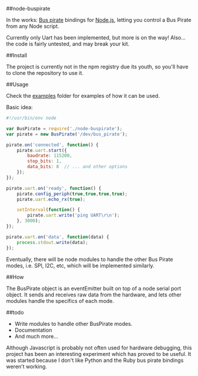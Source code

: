 ##node-buspirate

In the works: [Bus pirate](http://dangerousprototypes.com/docs/Bus_Pirate) bindings for [Node.js](http://nodejs.org), letting you control a Bus Pirate from any Node script.

Currently only Uart has been implemented, but more is on the way! Also… the code is fairly untested, and may break your kit. 


##Install

The project is currently not in the npm registry due its youth, so you'll have to clone the repository to use it.


##Usage

Check the [examples](https://github.com/rmhsilva/node-buspirate/tree/master/examples) folder for examples of how it can be used.

Basic idea:
```javascript
#!/usr/bin/env node

var BusPirate = require('./node-buspirate');
var pirate = new BusPirate('/dev/bus_pirate');

pirate.on('connected', function() {
	pirate.uart.start({
		baudrate: 115200,
		stop_bits: 1,
		data_bits: 8  // ... and other options
	});
});

pirate.uart.on('ready', function() {
	pirate.config_periph(true,true,true,true);
	pirate.uart.echo_rx(true);

	setInterval(function() {
		pirate.uart.write('ping UART\r\n');
	}, 3000);
});

pirate.uart.on('data', function(data) {
	process.stdout.write(data);
});	
```

Eventually, there will be node modules to handle the other Bus Pirate modes, i.e. SPI, I2C, etc, which will be implemented similarly.


##How

The BusPirate object is an eventEmitter built on top of a node serial port object.  It sends and receives raw data from the hardware, and lets other modules handle the specifics of each mode.


##todo

* Write modules to handle other BusPirate modes.
* Documentation
* And much more...


Although Javascript is probably not often used for hardware debugging, this project has been an interesting experiment which has proved to be useful.  It was started because I don't like Python and the Ruby bus pirate bindings weren't working.